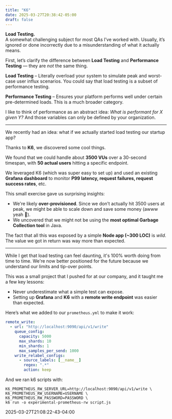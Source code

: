 ```yaml
---
title: "K6"
date: 2025-03-27T20:38:42-05:00
draft: false
---
```


**Load Testing.**  
A somewhat challenging subject for most QAs I’ve worked with. Usually, it’s ignored or done incorrectly due to a misunderstanding of what it actually means.

First, let’s clarify the difference between **Load Testing** and **Performance Testing** — they are *not* the same thing.

**Load Testing** – Literally overload your system to simulate peak and worst-case user influx scenarios. You could say that load testing is a subset of performance testing.

**Performance Testing** – Ensures your platform performs well under certain pre-determined loads. This is a much broader category.

I like to think of performance as an abstract idea: *What is performant for X given Y?* And those variables can only be defined by your organization.

---

We recently had an idea: what if we actually started load testing our startup app?

Thanks to **K6**, we discovered some cool things.

We found that we could handle about **3500 VUs** over a 30-second timespan, with **50 actual users** hitting a specific endpoint.

We leveraged K6 (which was super easy to set up) and used an existing **Grafana dashboard** to monitor **P99 latency, request failures, request success rates**, etc.

This small exercise gave us surprising insights:

- We're likely **over-provisioned**. Since we don’t actually hit 3500 users at peak, we might be able to scale down and save some money (awww yeah 💸).
- We uncovered that we might not be using the **most optimal Garbage Collection tool** in Java.

The fact that all this was exposed by a simple **Node app (~300 LOC)** is *wild*. The value we got in return was way more than expected.

---

While I get that load testing can feel daunting, it's 100% worth doing from time to time. We're now better positioned for the future because we understand our limits and tip-over points.

This was a small project that I pushed for at our company, and it taught me a few key lessons:

- Never underestimate what a simple test can expose.
- Setting up **Grafana** and **K6** with a **remote write endpoint** was easier than expected.

Here’s what we added to our `prometheus.yml` to make it work:

```yaml
remote_write:
  - url: "http://localhost:9090/api/v1/write"
    queue_config:
      capacity: 5000
      max_shards: 10
      min_shards: 1
      max_samples_per_send: 1000
    write_relabel_configs:
      - source_labels: [__name__]
        regex: ".*"
        action: keep
```
And we ran k6 scripts with: 
```
K6_PROMETHEUS_RW_SERVER_URL=http://localhost:9090/api/v1/write \
K6_PROMETHEUS_RW_USERNAME=USERNAME \
K6_PROMETHEUS_RW_PASSWORD=PASSWORD \
k6 run -o experimental-prometheus-rw script.js

```

2025-03-27T21:08:22-43-04:00
